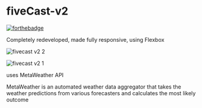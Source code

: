 # fiveCast-v2
[![forthebadge](https://forthebadge.com/images/badges/made-with-javascript.svg)](https://fivecast.netlify.com)

Completely redeveloped, made fully responsive, using Flexbox 

![fivecast v2 2](https://user-images.githubusercontent.com/39847281/43361947-06dbd092-92fc-11e8-97a5-bc5e12b3cb13.JPG)

![fivecast v2 1](https://user-images.githubusercontent.com/39847281/43361948-0717acc0-92fc-11e8-979d-4ecce3a6f3cb.JPG)

uses MetaWeather API


MetaWeather is an automated weather data aggregator that takes the weather predictions from various forecasters and calculates the most likely outcome
